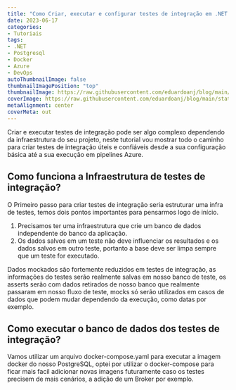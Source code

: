 ```yaml
---
title: "Como Criar, executar e configurar testes de integração em .NET utilizando Docker, PostgreSQL e Azure DevOps"
date: 2023-06-17
categories:
- Tutoriais
tags:
- .NET
- Postgresql
- Docker
- Azure
- DevOps
autoThumbnailImage: false
thumbnailImagePosition: "top"
thumbnailImage: https://raw.githubusercontent.com/eduardoanj/blog/main/static/images/CDockerAzure.jpg
coverImage: https://raw.githubusercontent.com/eduardoanj/blog/main/static/images/fotin.jpg
metaAlignment: center
coverMeta: out
---
```

Criar e executar testes de integração pode ser algo complexo dependendo da infraestrutura do seu projeto, neste tutorial vou mostrar todo o caminho para criar testes de integração úteis e confiáveis desde a sua configuração básica até a sua execução em pipelines Azure.
<!--more-->

## Como funciona a Infraestrutura de testes de integração?

O Primeiro passo para criar testes de integração seria estruturar uma infra de testes, temos dois pontos importantes para pensarmos logo de início. 

1. Precisamos ter uma infraestrutura que crie um banco de dados independente do banco da aplicação.
2. Os dados salvos em um teste não deve influenciar os resultados e os dados salvos em outro teste, portanto a base deve ser limpa sempre que um teste for executado. 

Dados mockados são fortemente reduzidos em testes de integração, as informações do testes serão realmente salvas em nosso banco de teste, os asserts serão com dados retirados de nosso banco que realmente passaram em nosso fluxo de teste, mocks só serão utilizados em casos de dados que podem mudar dependendo da execução, como datas por exemplo. 

## Como executar o banco de dados dos testes de integração?

Vamos utilizar um arquivo docker-compose.yaml para executar a imagem docker do nosso PostgreSQL, optei por utilizar o docker-compose para ficar mais facil adicionar novas imagens futuramente caso os testes precisem de mais cenários, a adição de um Broker por exemplo.

